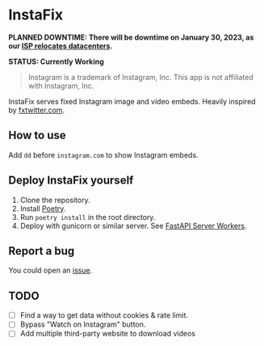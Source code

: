 # InstaFix

**PLANNED DOWNTIME: There will be downtime on January 30, 2023, as our [ISP relocates datacenters](https://hostslick.com/clients/announcements/60/HostSlick.com---Datacenter-Re-Location-30.-January-2023.html).**

**STATUS: Currently Working**

> Instagram is a trademark of Instagram, Inc. This app is not affiliated with Instagram, Inc.

InstaFix serves fixed Instagram image and video embeds. Heavily inspired by [fxtwitter.com](https://github.com/robinuniverse/TwitFix).

## How to use

Add `dd` before `instagram.com` to show Instagram embeds.

## Deploy InstaFix yourself

1. Clone the repository.
2. Install [Poetry](https://python-poetry.org/docs/).
3. Run `poetry install` in the root directory.
4. Deploy with gunicorn or similar server. See [FastAPI Server Workers](https://fastapi.tiangolo.com/deployment/server-workers/).

## Report a bug

You could open an [issue](https://github.com/Wikidepia/InstaFix/issues).

## TODO

- [ ] Find a way to get data without cookies & rate limit.
- [ ] Bypass "Watch on Instagram" button.
- [ ] Add multiple third-party website to download videos

